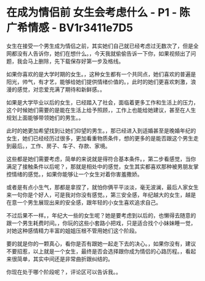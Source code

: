 # 在成为情侣前 女生会考虑什么 - P1 - 陈广希情感 - BV1r3411e7D5

女生在接受一个男生成为情侣之前，其实她们自己就已经考虑过无数次了，但是全网都没有人告诉你，她们在想什么。，今天我就偷偷告诉一下你，如果视频出了问题，我会马上删除，先下载保存好第一步及格线。

如果你喜欢的是大学时期的女生。，这种女生都有一个共同点，她们喜欢的普遍是阳光，帅气，有才艺，能够给她们提供情绪价值的。，此时的她们更喜欢刺激，浪漫的感觉，对恋爱充满了期待和新鲜感。。

如果是大学毕业以后的女生，已经踏入了社会，面临着更多工作和生活上的压力，这个时候她们需要的是能在生活上给予照顾，，工作上也能给她建议，甚至在人生规划上面能够带领她们的男生。。

此时的她更加希望找到让她们仰望的男生。，那已经进入到适婚甚至是晚婚年纪的女生，她们已经经历过很多，更加看重物质条件，想的更多的是能否跟这个男生走到最后。，工作、房子、车子、存款、家境。

这些都是她们需要考虑，简单的来说就是得符合基本条件。，第二步看感觉，当你满足了接触条件以后呢？，那就是相处中的感觉，女生其实都喜欢那种被男朋友掌控情绪的感觉。，如果你能够让一个女生对着你害羞撒娇。

或者是有点小生气，那都是拿捏了，就怕你俩平平淡淡，毫无波澜，最后人家女生来一句你是个好人，可是我对你没有感觉。，第三安全感，年纪越大的女生，越是在意一个男生展现出来的安全感，跟年轻的小女生喜欢追求自己。

不过后果不一样。，年纪大一些的女生呢？她是要考虑到以后的，也懒得去随意的跟一个男生耗费时间。，你玩的这些小套路小把戏，只是适合找个小妹妹睡一觉，对她这种感情精力丰富的姐姐压根不管用她们这个阶段。

要的就是你的一颗真心，看你是否有跟她一起走下去的决心。，如果你没有，建议不要招惹，以上就是一个女生，最终是否会选择跟你成为情侣的心路历程。，看起来很简单，其实中间还是非常曲折跟纠结的。

你现在处于哪个阶段呢？，评论区可以告诉我。。